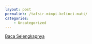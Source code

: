```yaml
---
layout: post
permalink: /tafsir-mimpi-kelinci-mati/
categories:
    - Uncategorized
---
```


[Baca Selengkapnya](/07)